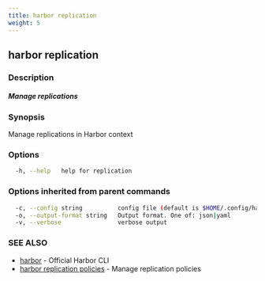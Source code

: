 ```yaml
---
title: harbor replication
weight: 5
---
```

## harbor replication

### Description

##### Manage replications

### Synopsis

Manage replications in Harbor context

### Options

```sh
  -h, --help   help for replication
```

### Options inherited from parent commands

```sh
  -c, --config string          config file (default is $HOME/.config/harbor-cli/config.yaml)
  -o, --output-format string   Output format. One of: json|yaml
  -v, --verbose                verbose output
```

### SEE ALSO

* [harbor](harbor.md)	 - Official Harbor CLI
* [harbor replication policies](harbor-replication-policies.md)	 - Manage replication policies

